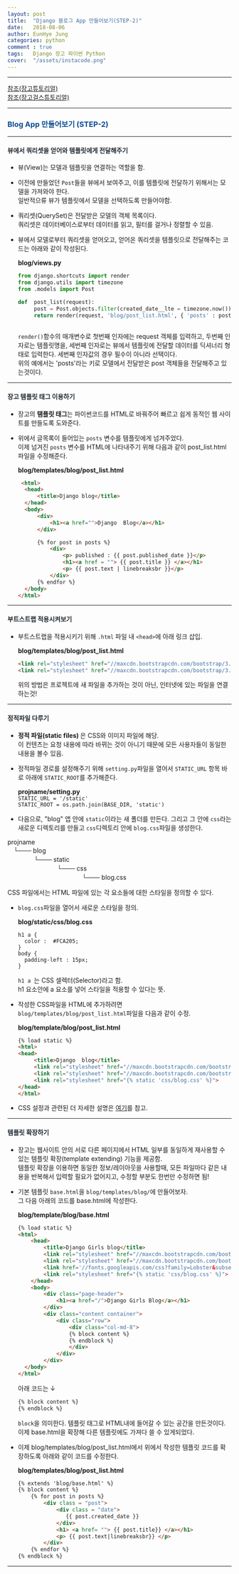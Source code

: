```yaml
---
layout: post
title:  "Django 블로그 App 만들어보기(STEP-2)"
date:   2018-08-06
author: EunHye Jung
categories: python
comment : true
tags:	Django 장고 파이썬 Python
cover:  "/assets/instacode.png"
---   
```

    
      
- - -      
   
[참조(장고튜토리얼)](https://docs.djangoproject.com/en/2.0/intro/tutorial02/)   
[참조(장고걸스튜토리얼)](https://tutorial.djangogirls.org/ko/django_start_project/)    
  
- - -    
  
  
###  <font color = "#0E4D92"> Blog App 만들어보기 (STEP-2) </font>    
  
_ _ _   
  
#### <font color="#212930"> 뷰에서 쿼리셋을 얻어와 템플릿에게 전달해주기 </font>    
  
* 뷰(View)는 모델과 템플릿을 연결하는 역할을 함.  
* 이전에 만들었던 `Post`들을 뷰에서 보여주고, 이를 템플릿에 전달하기 위해서는 모델을 가져와야 한다.  
  일반적으류 뷰가 템플릿에서 모델을 선택하도록 만들어야함.   
  
* 쿼리셋(QuerySet)은 전달받은 모델의 객체 목록이다.  
  쿼리셋은 데이터베이스로부터 데이터를 읽고, 필터를 걸거나 정렬할 수 있음.  
  
* 뷰에서 모델로부터 쿼리셋을 얻어오고, 얻어온 쿼리셋을 템플릿으로 전달해주는 코드는 아래와 같이 작성된다.  
   
   <b>blog/views.py </b>
   ```python    
   from django.shortcuts import render  
   from django.utils import timezone
   from .models import Post
   
   def  post_list(request):
        post = Post.objects.filter(created_date__lte = timezone.now()).order_by('create_date') # post는 쿼리셋
        return render(request, 'blog/post_list.html', { 'posts' : posts })
        
   ```  
   
  `render()`함수의 매개변수로 첫번째 인자에는 request 객체를 입력하고, 두번째 인자로는 템플릿명을, 세번째 인자로는 뷰에서 템플릿에 전달할 데이터를 딕셔너리 형태로 입력한다. 세번째 인자값의 경우 필수이 아니라 선택이다.  
  위의 예에서는 'posts'라는 키로 모델에서 전달받은 post 객체들을 전달해주고 있는것이다.  
   
   
- - -
  
#### <font color="#212930"> 장고 템플릿 태그 이용하기 </font>     
  
* 장고의 <b>탬플릿 태그</b>는 파이썬코드를 HTML로 바꿔주어 빠르고 쉽게 동적인 웹 사이트를 만들도록 도와준다.  
* 위에서 글목록이 들어있는 `posts` 변수를 템플릿에게 넘겨주었다.  
  이제 넘겨진 `posts` 변수를 HTML에 나타내주기 위해 다음과 같이 post_list.html 파일을 수정해준다.  
  
  <b>blog/templates/blog/post_list.html</b>   
  ```html
   <html>
    <head>
        <title>Django blog</title>
    </head>
    <body>
        <div>
            <h1><a href="">Django  Blog</a></h1>
        </div>

        {% for post in posts %}
            <div>
                <p> published : {{ post.published_date }}</p>
                <h1><a href = ""> {{ post.title }} </a></h1>
                <p> {{ post.text | linebreaksbr }}</p>
            </div>
        {% endfor %}
    </body>
  </html>  
  ```   
   
   
- - -
  
  
#### <font color="#212930"> 부트스트랩 적용시켜보기 </font>     
   
* 부트스트랩을 적용시키기 위해 `.html` 파일 내 `<head>`에 아래 링크 삽입.  
  
  <b>blog/templates/blog/post_list.html</b>   
  ```html
  <link rel="stylesheet" href="//maxcdn.bootstrapcdn.com/bootstrap/3.2.0/css/bootstrap.min.css">
  <link rel="stylesheet" href="//maxcdn.bootstrapcdn.com/bootstrap/3.2.0/css/bootstrap-theme.min.css">
  ```
  
  위의 방법은 프로젝트에 새 파일을 추가하는 것이 아닌, 인터넷에 있는 파일을 연결하는것!  
   
   
- - -
  
  
####  <font color="#212930"> 정적파일 다루기 </font>    
  
  * <b> 정적 파일(static files) </b>은 CSS와 이미지 파일에 해당.    
    이 컨텐츠는 요청 내용에 따라 바뀌는 것이 아니기 때문에 모든 사용자들이 동일한 내용을 볼수 있음.  
   
  * 정적파일 경로를 설정해주기 위해 `setting.py`파일을 열어서 `STATIC_URL` 항목 바로 아래에 `STATIC_ROOT`를 추가해준다.  
    
    <b>projname/setting.py</b>  
    `STATIC_URL = '/static'`     
    `STATIC_ROOT = os.path.join(BASE_DIR, 'static')`     

  * 다음으로, "blog" 앱 안에 `static`이라는 새 폴더를 만든다. 그리고 그 안에 `css`라는 새로운 디렉토리를 만들고 `css`디렉토리 안에 `blog.css`파일을 생성한다.   
    
  projname  
    　└─── blog  
      　 　　　└─── static    
      　　　　　　　　└─── css   
      　　　　　　　　　　　　└─── blog.css
  
  CSS 파일에서는 HTML 파일에 있는 각 요소들에 대한 스타일을 정의할 수 있다.  

* `blog.css`파일을 열어서 새로운 스타일을 정의.  
  
  <b>blog/static/css/blog.css</b>   
    
  ```     
  h1 a {    
  	color :  #FCA205;   
  }     
  body {   
  	padding-left : 15px;    
  }    
  ```   
   
  `h1 a `는 CSS 셀렉터(Selector)라고 함.  
   h1 요소안에 a 요소를 넣어 스타일을 적용할 수 있다는 뜻.  
   
* 작성한 CSS파일을 HTML에 추가하려면 `blog/templates/blog/post_list.html`파일을 다음과 같이 수정.    
    
  <b>blog/template/blog/post_list.html</b>       
   ```html    
   {% load static %} 
   <html>
   <head>
        <title>Django  blog</title>
        <link rel="stylesheet" href="//maxcdn.bootstrapcdn.com/bootstrap/3.2.0/css/bootstrap.min.css">
        <link rel="stylesheet" href="//maxcdn.bootstrapcdn.com/bootstrap/3.2.0/css/bootstrap-theme.min.css">
        <link rel="stylesheet" href="{% static 'css/blog.css' %}">
   </head>
   </html>
   ```
   
   
* CSS 설정과 관련된 더 자세한 설명은 [여기](https://tutorial.djangogirls.org/ko/css/)를 참고.  
   
   
- - -
  
  
####  <font color="#212930"> 템플릿 확장하기 </font>   
    
* 장고는 웹사이트 안의 서로 다른 페이지에서 HTML 일부를 동일하게 재사용할 수 있는 템플릿 확장(template extending) 기능을 제공함.  
  템플릿 확장을 이용하면 동일한 정보/레이아웃을 사용할때, 모든 파일마다 같은 내용을 반복해서 입력할 필요가 없어지고, 수정할 부분도 한번만 수정하면 됨!   
  
* 기본 템플릿 `base.html`을 `blog/templates/blog/`에 만들어보자.  
  그 다음 아래의 코드를 base.html에 작성한다.  
   
  <b>blog/template/blog/base.html</b>   
  ```html
  {% load static %}
  <html>
      <head>
          <title>Django Girls blog</title>
          <link rel="stylesheet" href="//maxcdn.bootstrapcdn.com/bootstrap/3.2.0/css/bootstrap.min.css">
          <link rel="stylesheet" href="//maxcdn.bootstrapcdn.com/bootstrap/3.2.0/css/bootstrap-theme.min.css">
          <link href='//fonts.googleapis.com/css?family=Lobster&subset=latin,latin-ext' rel='stylesheet' type='text/css'>
          <link rel="stylesheet" href="{% static 'css/blog.css' %}">
      </head>
      <body>
          <div class="page-header">
              <h1><a href="/">Django Girls Blog</a></h1>
          </div>
          <div class="content container">
              <div class="row">
                  <div class="col-md-8">
                  {% block content %}
                  {% endblock %}
                  </div>
              </div>
          </div>
    </body>
  </html>
  ```   
   
   아래 코드는 ↓     
   
   ```html 
   {% block content %}
   {% endblock %}　　
   ``` 
      
   `block`을 의미한다. 템플릿 태그로 HTML내에 들어갈 수 있는 공간을 만든것이다.  
  이제 base.html을 확장해 다른 템플릿에도 가져다 쓸 수 있게되었다.  
   
   
* 이제 blog/templates/blog/post_list.html에서 위에서 작성한 템플릿 코드를 확장하도록 아래와 같이 코드를 수정한다.  
  
  <b>blog/templates/blog/post_list.html</b>  
  ```html  
  {% extends 'blog/base.html' %}
  {% block content %}
  	  {% for post in posts %}
      	  <div class = "post">
              <div class = "date">
                 {{ post.created_date }}
              </div>
              <h1> <a href= ""> {{ post.title}} </a></h1>
              <p> {{ post.text|linebreaksbr}} </p>
          </div>
      {% endfor %}
  {% endblock %} 
  ```
  
   
- - -    
　  
　  　  
